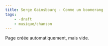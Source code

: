 ```yaml
---
title: Serge Gainsbourg - Comme un boomerang
tags:
    - -draft
    - musique/chanson
---
```


Page créée automatiquement, mais vide.
